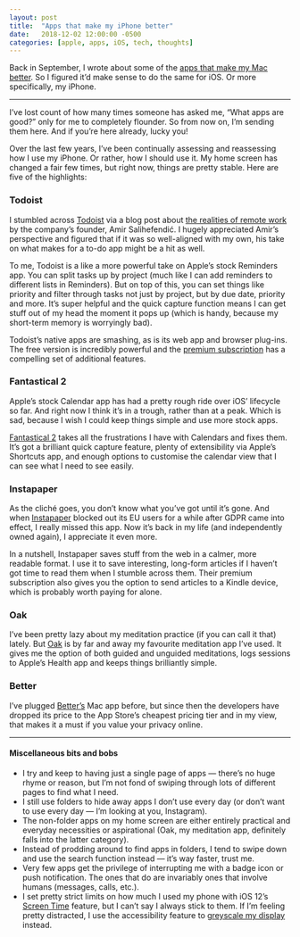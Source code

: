 ```yaml
---
layout: post
title:  "Apps that make my iPhone better"
date:   2018-12-02 12:00:00 -0500
categories: [apple, apps, iOS, tech, thoughts]
---
```

Back in September, I wrote about some of the [apps that make my Mac better](https://freddiewrit.es/apps-that-make-my-mac-better/). So I figured it’d make sense to do the same for iOS. Or more specifically, my iPhone.

---------------

I’ve lost count of how many times someone has asked me, “What apps are good?” only for me to completely flounder. So from now on, I’m sending them here. And if you’re here already, lucky you!

Over the last few years, I’ve been continually assessing and reassessing how I use my iPhone. Or rather, how I should use it. My home screen has changed a fair few times, but right now, things are pretty stable. Here are five of the highlights:

### Todoist

I stumbled across [Todoist](https://todoist.com/) via a blog post about [the realities of remote work](https://doist.com/blog/remote-work-mental-health/) by the company’s founder, Amir Salihefendić. I hugely appreciated Amir’s perspective and figured that if it was so well-aligned with my own, his take on what makes for a to-do app might be a hit as well.

To me, Todoist is a like a more powerful take on Apple’s stock Reminders app. You can split tasks up by project (much like I can add reminders to different lists in Reminders). But on top of this, you can set things like priority and filter through tasks not just by project, but by due date, priority and more. It’s super helpful and the quick capture function means I can get stuff out of my head the moment it pops up (which is handy, because my short-term memory is worryingly bad).

Todoist’s native apps are smashing, as is its web app and browser plug-ins. The free version is incredibly powerful and the [premium subscription](https://todoist.com/r/freddie_harrison_auyjlk) has a compelling set of additional features.

### Fantastical 2

Apple’s stock Calendar app has had a pretty rough ride over iOS’ lifecycle so far. And right now I think it’s in a trough, rather than at a peak. Which is sad, because I wish I could keep things simple and use more stock apps.

[Fantastical 2](https://flexibits.com/fantastical) takes all the frustrations I have with Calendars and fixes them. It’s got a brilliant quick capture feature, plenty of extensibility via Apple’s Shortcuts app, and enough options to customise the calendar view that I can see what I need to see easily.

### Instapaper

As the cliché goes, you don’t know what you’ve got until it’s gone. And when [Instapaper](https://www.instapaper.com/) blocked out its EU users for a while after GDPR came into effect, I really missed this app. Now it’s back in my life (and independently owned again), I appreciate it even more.

In a nutshell, Instapaper saves stuff from the web in a calmer, more readable format. I use it to save interesting, long-form articles if I haven’t got time to read them when I stumble across them. Their premium subscription also gives you the option to send articles to a Kindle device, which is probably worth paying for alone.

### Oak

I’ve been pretty lazy about my meditation practice (if you can call it that) lately. But [Oak](https://www.oakmeditation.com/) is by far and away my favourite meditation app I’ve used. It gives me the option of both guided and unguided meditations, logs sessions to Apple’s Health app and keeps things brilliantly simple.

### Better

I’ve plugged [Better’s](https://better.fyi/) Mac app before, but since then the developers have dropped its price to the App Store’s cheapest pricing tier and in my view, that makes it a must if you value your privacy online.

---------------

#### Miscellaneous bits and bobs

* I try and keep to having just a single page of apps — there’s no huge rhyme or reason, but I’m not fond of swiping through lots of different pages to find what I need.
* I still use folders to hide away apps I don’t use every day (or don’t want to use every day — I’m looking at you, Instagram).
* The non-folder apps on my home screen are either entirely practical and everyday necessities or aspirational (Oak, my meditation app, definitely falls into the latter category).
* Instead of prodding around to find apps in folders, I tend to swipe down and use the search function instead — it’s way faster, trust me.
* Very few apps get the privilege of interrupting me with a badge icon or push notification. The ones that do are invariably ones that involve humans (messages, calls, etc.).
* I set pretty strict limits on how much I used my phone with iOS 12’s [Screen Time](https://support.apple.com/en-us/HT208982) feature, but I can’t say I always stick to them. If I’m feeling pretty distracted, I use the accessibility feature to [greyscale my display](https://lifehacker.com/change-your-screen-to-grayscale-to-combat-phone-addicti-1795821843) instead.